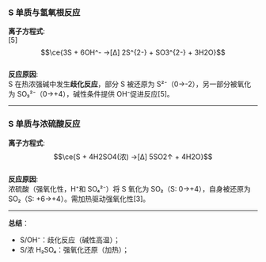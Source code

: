 ### S 单质与氢氧根反应  
**离子方程式**:  
[5]  
$$\ce{3S + 6OH^- ->[Δ] 2S^{2-} + SO3^{2-} + 3H2O}$$  
**反应原因**:  
S 在热浓强碱中发生**歧化反应**，部分 S 被还原为 S²⁻（0→-2），另一部分被氧化为 SO₃²⁻（0→+4），碱性条件提供 OH⁻促进反应[5]。  

---

### S 单质与浓硫酸反应  
**离子方程式**:  
$$\ce{S + 4H2SO4(浓) ->[Δ] 5SO2↑ + 4H2O}$$  
**反应原因**:  
浓硫酸（强氧化性，H⁺和 SO₄²⁻）将 S 氧化为 SO₂（S: 0→+4），自身被还原为 SO₂（S: +6→+4）。需加热驱动强氧化性[3]。  

---
**总结**：  
- S/OH⁻：歧化反应（碱性高温）；  
- S/浓 H₂SO₄：强氧化还原（加热）；  